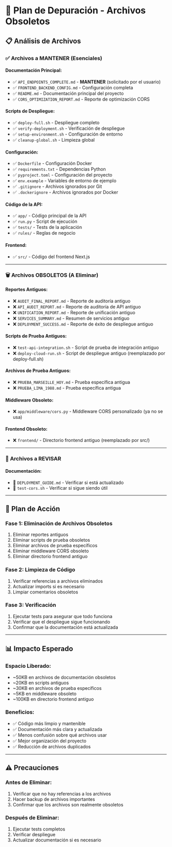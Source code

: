 # 🧹 Plan de Depuración - Archivos Obsoletos

## 📋 Análisis de Archivos

### ✅ **Archivos a MANTENER (Esenciales)**

#### **Documentación Principal:**
- ✅ `API_ENDPOINTS_COMPLETE.md` - **MANTENER** (solicitado por el usuario)
- ✅ `FRONTEND_BACKEND_CONFIG.md` - Configuración completa
- ✅ `README.md` - Documentación principal del proyecto
- ✅ `CORS_OPTIMIZATION_REPORT.md` - Reporte de optimización CORS

#### **Scripts de Despliegue:**
- ✅ `deploy-full.sh` - Despliegue completo
- ✅ `verify-deployment.sh` - Verificación de despliegue
- ✅ `setup-environment.sh` - Configuración de entorno
- ✅ `cleanup-global.sh` - Limpieza global

#### **Configuración:**
- ✅ `Dockerfile` - Configuración Docker
- ✅ `requirements.txt` - Dependencias Python
- ✅ `pyproject.toml` - Configuración del proyecto
- ✅ `env.example` - Variables de entorno de ejemplo
- ✅ `.gitignore` - Archivos ignorados por Git
- ✅ `.dockerignore` - Archivos ignorados por Docker

#### **Código de la API:**
- ✅ `app/` - Código principal de la API
- ✅ `run.py` - Script de ejecución
- ✅ `tests/` - Tests de la aplicación
- ✅ `rules/` - Reglas de negocio

#### **Frontend:**
- ✅ `src/` - Código del frontend Next.js

---

### 🗑️ **Archivos OBSOLETOS (A Eliminar)**

#### **Reportes Antiguos:**
- ❌ `AUDIT_FINAL_REPORT.md` - Reporte de auditoría antiguo
- ❌ `API_AUDIT_REPORT.md` - Reporte de auditoría de API antiguo
- ❌ `UNIFICATION_REPORT.md` - Reporte de unificación antiguo
- ❌ `SERVICES_SUMMARY.md` - Resumen de servicios antiguo
- ❌ `DEPLOYMENT_SUCCESS.md` - Reporte de éxito de despliegue antiguo

#### **Scripts de Prueba Antiguos:**
- ❌ `test-api-integration.sh` - Script de prueba de integración antiguo
- ❌ `deploy-cloud-run.sh` - Script de despliegue antiguo (reemplazado por deploy-full.sh)

#### **Archivos de Prueba Antiguos:**
- ❌ `PRUEBA_MARSEILLE_HOY.md` - Prueba específica antigua
- ❌ `PRUEBA_LIMA_1988.md` - Prueba específica antigua

#### **Middleware Obsoleto:**
- ❌ `app/middleware/cors.py` - Middleware CORS personalizado (ya no se usa)

#### **Frontend Obsoleto:**
- ❌ `frontend/` - Directorio frontend antiguo (reemplazado por src/)

---

### 🔄 **Archivos a REVISAR**

#### **Documentación:**
- 🔄 `DEPLOYMENT_GUIDE.md` - Verificar si está actualizado
- 🔄 `test-cors.sh` - Verificar si sigue siendo útil

---

## 🎯 **Plan de Acción**

### **Fase 1: Eliminación de Archivos Obsoletos**
1. Eliminar reportes antiguos
2. Eliminar scripts de prueba obsoletos
3. Eliminar archivos de prueba específicos
4. Eliminar middleware CORS obsoleto
5. Eliminar directorio frontend antiguo

### **Fase 2: Limpieza de Código**
1. Verificar referencias a archivos eliminados
2. Actualizar imports si es necesario
3. Limpiar comentarios obsoletos

### **Fase 3: Verificación**
1. Ejecutar tests para asegurar que todo funciona
2. Verificar que el despliegue sigue funcionando
3. Confirmar que la documentación está actualizada

---

## 📊 **Impacto Esperado**

### **Espacio Liberado:**
- ~50KB en archivos de documentación obsoletos
- ~20KB en scripts antiguos
- ~30KB en archivos de prueba específicos
- ~5KB en middleware obsoleto
- ~100KB en directorio frontend antiguo

### **Beneficios:**
- ✅ Código más limpio y mantenible
- ✅ Documentación más clara y actualizada
- ✅ Menos confusión sobre qué archivos usar
- ✅ Mejor organización del proyecto
- ✅ Reducción de archivos duplicados

---

## ⚠️ **Precauciones**

### **Antes de Eliminar:**
1. Verificar que no hay referencias a los archivos
2. Hacer backup de archivos importantes
3. Confirmar que los archivos son realmente obsoletos

### **Después de Eliminar:**
1. Ejecutar tests completos
2. Verificar despliegue
3. Actualizar documentación si es necesario
